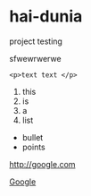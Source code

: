 # hai-dunia

project testing

sfwewrwerwe

```
<p>text text </p>
```

1. this
2. is
3. a
4. list

* bullet
* points

http://google.com

[Google](http://www.google.com)
